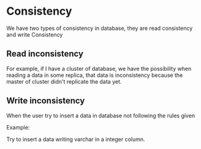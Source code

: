 # Consistency

We have two types of consistency in database, they are read consistency and write Consistency

## Read inconsistency

For example, if I have a cluster of database, we have the possibility when reading a data in some replica, that data is inconsistency because the master of cluster didn't replicate the data yet.

## Write inconsistency

When the user try to insert a data in database not following the rules given

Example:

Try to insert a data writing varchar in a integer column.
